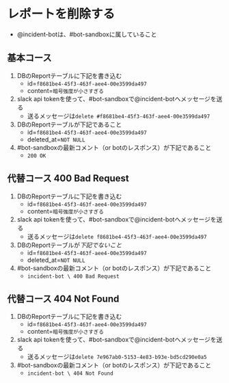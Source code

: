 # レポートを削除する

- @incident-botは、#bot-sandboxに属していること

## 基本コース

1. DBのReportテーブルに下記を書き込む
    - id=`f8681be4-45f3-463f-aee4-00e3599da497`
    - content=`暗号強度が小さすぎる`
1. slack api tokenを使って、#bot-sandboxで@incident-botへメッセージを送る
    - 送るメッセージは`delete #f8681be4-45f3-463f-aee4-00e3599da497`
1. DBのReportテーブルが下記であること
    - id=`f8681be4-45f3-463f-aee4-00e3599da497`
    - deleted_at=`NOT NULL`
1. #bot-sandboxの最新コメント（or botのレスポンス）が下記であること
    - `200 OK`

## 代替コース 400 Bad Request

1. DBのReportテーブルに下記を書き込む
    - id=`f8681be4-45f3-463f-aee4-00e3599da497`
    - content=`暗号強度が小さすぎる`
1. slack api tokenを使って、#bot-sandboxで@incident-botへメッセージを送る
    - 送るメッセージは`delete f8681be4-45f3-463f-aee4-00e3599da497`
1. DBのReportテーブルが*下記でないこと*
    - id=`f8681be4-45f3-463f-aee4-00e3599da497`
    - deleted_at=`NOT NULL`
1. #bot-sandboxの最新コメント（or botのレスポンス）が下記であること
    - `incident-bot \ 400 Bad Request`

## 代替コース 404 Not Found

1. DBのReportテーブルに下記を書き込む
    - id=`f8681be4-45f3-463f-aee4-00e3599da497`
    - content=`暗号強度が小さすぎる`
1. slack api tokenを使って、#bot-sandboxで@incident-botへメッセージを送る
    - 送るメッセージは`delete 7e967ab0-5153-4e83-b93e-bd5cd290e0a5`
1. #bot-sandboxの最新コメント（or botのレスポンス）が下記であること
    - `incident-bot \ 404 Not Found`
